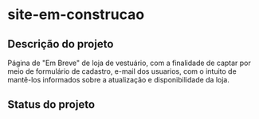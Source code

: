# site-em-construcao

## Descrição do projeto
Página de "Em Breve" de loja de vestuário, com a finalidade de captar por meio de formulário de cadastro, e-mail dos usuarios, com o intuito de mantê-los informados sobre a atualização e disponibilidade da loja.

## Status do projeto
